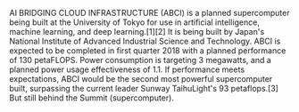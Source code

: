 AI BRIDGING CLOUD INFRASTRUCTURE (ABCI) is a planned supercomputer being built at the University of Tokyo for use in artificial intelligence, machine learning, and deep learning.[1][2] It is being built by Japan's National Institute of Advanced Industrial Science and Technology. ABCI is expected to be completed in first quarter 2018 with a planned performance of 130 petaFLOPS. Power consumption is targeting 3 megawatts, and a planned power usage effectiveness of 1.1. If performance meets expectations, ABCI would be the second most powerful supercomputer built, surpassing the current leader Sunway TaihuLight's 93 petaflops.[3] But still behind the Summit (supercomputer).
